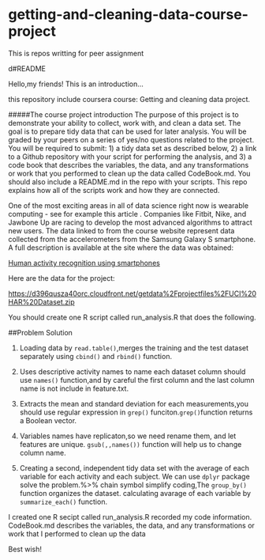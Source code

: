 # getting-and-cleaning-data-course-project
This is  repos writting for peer assignment

d#README

Hello,my friends! This is an introduction...

this repository include coursera course: Getting and cleaning data project.

#####The course project introduction
The purpose of this project is to demonstrate your ability to collect, work with, and clean a data set. The goal is to prepare tidy data that can be used for later analysis. You will be graded by your peers on a series of yes/no questions related to the project. You will be required to submit: 1) a tidy data set as described below, 2) a link to a Github repository with your script for performing the analysis, and 3) a code book that describes the variables, the data, and any transformations or work that you performed to clean up the data called CodeBook.md. You should also include a README.md in the repo with your scripts. This repo explains how all of the scripts work and how they are connected.

One of the most exciting areas in all of data science right now is wearable computing - see for example this article . Companies like Fitbit, Nike, and Jawbone Up are racing to develop the most advanced algorithms to attract new users. The data linked to from the course website represent data collected from the accelerometers from the Samsung Galaxy S smartphone. A full description is available at the site where the data was obtained:

[Human activity recognition using smartphones](http://archive.ics.uci.edu/ml/datasets/Human+Activity+Recognition+Using+Smartphones)

Here are the data for the project:

<https://d396qusza40orc.cloudfront.net/getdata%2Fprojectfiles%2FUCI%20HAR%20Dataset.zip>

You should create one R script called run_analysis.R that does the following.

##Problem Solution

1. Loading data by `read.table()`,merges the training and the test dataset separately using  `cbind()` and `rbind()` function.

2. Uses descriptive activity names to name each dataset column should use `names()` function,and by careful the first column and the last column name is not include in feature.txt. 

3. Extracts the mean and standard deviation for each measurements,you should use regular expression in `grep()` funciton.`grep()`function returns a Boolean vector.

4. Variables names have replicaton,so we need rename them, and let features are unique. `gsub(,,names())` function will help us to change column name.

5. Creating a second, independent tidy data set with the average of each variable for each activity and each subject. We can use `dplyr` package solve the problem.%>% chain symbol simplify coding,The `group_by()` function organizes the dataset. calculating avarage of each variable by `summarize_each()` function.

I created one R secipt called run_analysis.R recorded my code information.				
CodeBook.md describes the variables, the data, and any transformations or work that I performed to clean up the data

Best wish!


    
